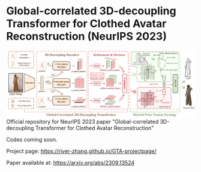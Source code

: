 # Global-correlated 3D-decoupling Transformer for Clothed Avatar Reconstruction (NeurIPS 2023)
![Model Structure](docs/src/model-structure_small.jpg)
Official repository for NeurIPS 2023 paper "Global-correlated 3D-decoupling Transformer for Clothed Avatar Reconstruction"

Codes coming soon.

Project page: https://river-zhang.github.io/GTA-projectpage/

Paper available at: https://arxiv.org/abs/2309.13524
